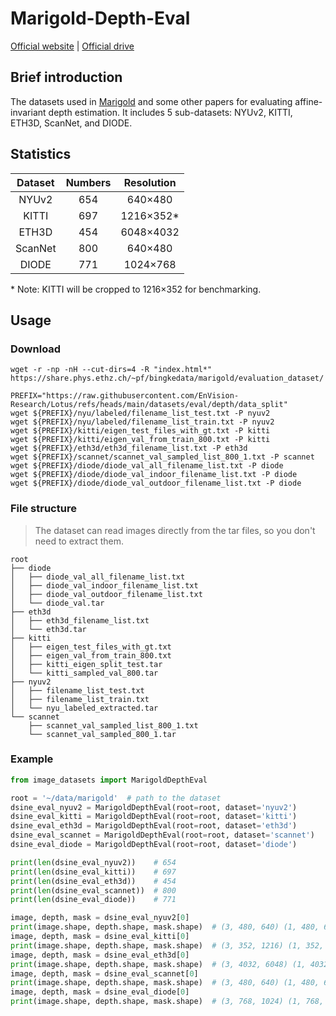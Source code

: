 # Marigold-Depth-Eval

[Official website](https://github.com/prs-eth/Marigold) | [Official drive](https://share.phys.ethz.ch/~pf/bingkedata/marigold/evaluation_dataset/)

## Brief introduction

The datasets used in [Marigold](https://arxiv.org/abs/2312.02145) and some other papers for evaluating affine-invariant depth estimation.
It includes 5 sub-datasets: NYUv2, KITTI, ETH3D, ScanNet, and DIODE.

## Statistics

| Dataset | Numbers | Resolution |
|:-------:|:-------:|:----------:|
|  NYUv2  |   654   |  640×480   |
|  KITTI  |   697   | 1216×352\* |
|  ETH3D  |   454   | 6048×4032  |
| ScanNet |   800   |  640×480   |
|  DIODE  |   771   |  1024×768  |

\* Note: KITTI will be cropped to 1216×352 for benchmarking.

## Usage

### Download

```shell
wget -r -np -nH --cut-dirs=4 -R "index.html*" https://share.phys.ethz.ch/~pf/bingkedata/marigold/evaluation_dataset/

PREFIX="https://raw.githubusercontent.com/EnVision-Research/Lotus/refs/heads/main/datasets/eval/depth/data_split"
wget ${PREFIX}/nyu/labeled/filename_list_test.txt -P nyuv2
wget ${PREFIX}/nyu/labeled/filename_list_train.txt -P nyuv2
wget ${PREFIX}/kitti/eigen_test_files_with_gt.txt -P kitti
wget ${PREFIX}/kitti/eigen_val_from_train_800.txt -P kitti
wget ${PREFIX}/eth3d/eth3d_filename_list.txt -P eth3d
wget ${PREFIX}/scannet/scannet_val_sampled_list_800_1.txt -P scannet
wget ${PREFIX}/diode/diode_val_all_filename_list.txt -P diode
wget ${PREFIX}/diode/diode_val_indoor_filename_list.txt -P diode
wget ${PREFIX}/diode/diode_val_outdoor_filename_list.txt -P diode
```

### File structure

> The dataset can read images directly from the tar files, so you don't need to extract them.

```text
root
├── diode
│   ├── diode_val_all_filename_list.txt
│   ├── diode_val_indoor_filename_list.txt
│   ├── diode_val_outdoor_filename_list.txt
│   └── diode_val.tar
├── eth3d
│   ├── eth3d_filename_list.txt
│   └── eth3d.tar
├── kitti
│   ├── eigen_test_files_with_gt.txt
│   ├── eigen_val_from_train_800.txt
│   ├── kitti_eigen_split_test.tar
│   └── kitti_sampled_val_800.tar
├── nyuv2
│   ├── filename_list_test.txt
│   ├── filename_list_train.txt
│   └── nyu_labeled_extracted.tar
└── scannet
    ├── scannet_val_sampled_list_800_1.txt
    └── scannet_val_sampled_800_1.tar
```

### Example

```python
from image_datasets import MarigoldDepthEval

root = '~/data/marigold'  # path to the dataset
dsine_eval_nyuv2 = MarigoldDepthEval(root=root, dataset='nyuv2')
dsine_eval_kitti = MarigoldDepthEval(root=root, dataset='kitti')
dsine_eval_eth3d = MarigoldDepthEval(root=root, dataset='eth3d')
dsine_eval_scannet = MarigoldDepthEval(root=root, dataset='scannet')
dsine_eval_diode = MarigoldDepthEval(root=root, dataset='diode')

print(len(dsine_eval_nyuv2))    # 654
print(len(dsine_eval_kitti))    # 697
print(len(dsine_eval_eth3d))    # 454
print(len(dsine_eval_scannet))  # 800
print(len(dsine_eval_diode))    # 771

image, depth, mask = dsine_eval_nyuv2[0]
print(image.shape, depth.shape, mask.shape)  # (3, 480, 640) (1, 480, 640) (1, 480, 640)
image, depth, mask = dsine_eval_kitti[0]
print(image.shape, depth.shape, mask.shape)  # (3, 352, 1216) (1, 352, 1216) (1, 352, 1216)
image, depth, mask = dsine_eval_eth3d[0]
print(image.shape, depth.shape, mask.shape)  # (3, 4032, 6048) (1, 4032, 6048) (1, 4032, 6048)
image, depth, mask = dsine_eval_scannet[0]
print(image.shape, depth.shape, mask.shape)  # (3, 480, 640) (1, 480, 640) (1, 480, 640)
image, depth, mask = dsine_eval_diode[0]
print(image.shape, depth.shape, mask.shape)  # (3, 768, 1024) (1, 768, 1024) (1, 768, 1024)
```
